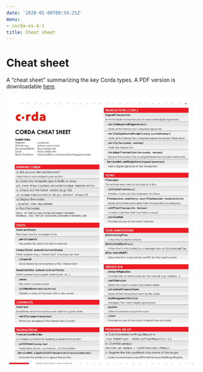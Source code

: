```yaml
---
date: '2020-01-08T09:59:25Z'
menu:
- corda-os-4-1
title: Cheat sheet
---
```



# Cheat sheet

A “cheat sheet” summarizing the key Corda types. A PDF version is downloadable [here](_static/corda-cheat-sheet.pdf).

![cheatsheet](resources/cheatsheet.jpg "cheatsheet")
